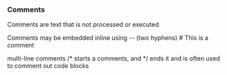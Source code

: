 ### Comments
Comments are text that is not processed or executed

Comments may be embedded inline using
	-- (two hyphens)
	# This is a comment

multi-line comments /* starts a comments, and */ ends it and is often used to comment out code blocks
